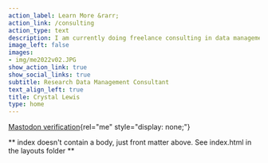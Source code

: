```yaml
---
action_label: Learn More &rarr;
action_link: /consulting
action_type: text
description: I am currently doing freelance consulting in data management while taking time to work on a book titled Data Management in Large-Scale Education Research. After spending over eight years in the field of education research, I found that the most fulfilling part of my experience was helping researchers build and implement quality data management processes that allowed them to focus more on using their data to make positive changes in the field, and less time wrangling their data into a usable format. If you and your team are looking for data management services or training, I would love to work with you!
image_left: false 
images:
- img/me2022v02.JPG
show_action_link: true
show_social_links: true
subtitle: Research Data Management Consultant
text_align_left: true
title: Crystal Lewis
type: home
---
```


[Mastodon verification](https://fosstodon.org/@cghlewis){rel="me" style="display: none;"}


** index doesn't contain a body, just front matter above.
See index.html in the layouts folder **
